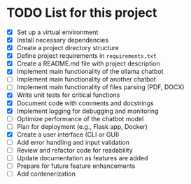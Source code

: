 # TODO List for this project

- [x] Set up a virtual environment
- [x] Install necessary dependencies
- [x] Create a project directory structure
- [x] Define project requirements in `requirements.txt`
- [x] Create a README.md file with project description
- [x] Implement main functionality of the ollama chatbot
- [ ] Implement main functionality of another chatbot
- [ ] Implement main functionality of files parsing (PDF, DOCX)
- [x] Write unit tests for critical functions
- [x] Document code with comments and docstrings
- [x] Implement logging for debugging and monitoring
- [ ] Optimize performance of the chatbot model
- [ ] Plan for deployment (e.g., Flask app, Docker)
- [x] Create a user interface (CLI or GUI)
- [ ] Add error handling and input validation
- [ ] Review and refactor code for readability
- [ ] Update documentation as features are added
- [ ] Prepare for future feature enhancements
- [ ] Add contenerization
